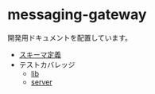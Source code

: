 # messaging-gateway

開発用ドキュメントを配置しています。

- [スキーマ定義](database/README.md)
- テストカバレッジ
  - [lib](coverage/lib/index.html)
  - [server](coverage/server/index.html)
